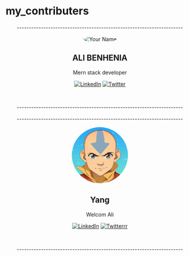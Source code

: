 # my_contributers
<!-- Replace the placeholder links and information with your own details --> 

<p align="center">--------------------------------------------------------------------- </p>
<div align="center">
  <img src="https://avatars.githubusercontent.com/u/95689141?v=4" alt="Your Name" width="150" height="150" style="border-radius: 50%">
  <h2>ALI BENHENIA</h2>
  <p>Mern stack developer</p>
  <p align="center">
    <a href="your_linkedin_profile_url_here"><img src="https://img.shields.io/badge/-LinkedIn-blue?style=flat&logo=Linkedin&logoColor=white" alt="LinkedIn"></a>
    <a href="your_twitter_profile_url_here"><img src="https://img.shields.io/twitter/follow/your_twitter_handle?style=social" alt="Twitter"></a>
  </p>
</div>
<br/>
<p align="center">--------------------------------------------------------------------- </p>
<p align="center">--------------------------------------------------------------------- </p>
<div align="center">
  <img src="./avatar.jpeg" alt="Your Name" width="150" height="150" style="border-radius: 50%">
  <h2>Yang</h2>
  <p>Welcom Ali</p>
  <p align="center">
    <a href="https://www.linkedin.com/in/mohamed-ouaammou-82a816220/"><img src="https://img.shields.io/badge/-LinkedIn-blue?style=flat&logo=Linkedin&logoColor=white" alt="LinkedIn"></a>
    <a href="."><img src="https://img.shields.io/twitter/follow/your_twitter_handle?style=social" alt="Twitterrr"></a>
  </p>
</div>
<br/>
<p align="center">--------------------------------------------------------------------- </p> 
